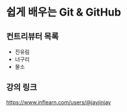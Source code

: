 # 쉽게 배우는 Git & GitHub

## 컨트리뷰터 목록

- 진유림
- 너구리
- 물소

## 강의 링크
https://www.inflearn.com/users/@jayjinjay